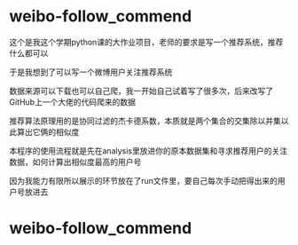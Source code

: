 # weibo-follow_commend
<p>这个是我这个学期python课的大作业项目，老师的要求是写一个推荐系统，推荐什么都可以</p>
<p>于是我想到了可以写一个微博用户关注推荐系统</p>
<p>数据来源可以下载也可以自己爬，我一开始自己试着写了很多次，后来改写了GitHub上一个大佬的代码爬来的数据</p>
<p>推荐算法原理用的是协同过滤的杰卡德系数，本质就是两个集合的交集除以并集以此算出它俩的相似度</p>
<p>本程序的使用流程就是先在analysis里放进你的原本数据集和寻求推荐用户的关注数据，如何计算出相似度最高的用户号</p>
<p>因为我能力有限所以展示的环节放在了run文件里，要自己每次手动把得出来的用户号放进去</p>


# weibo-follow_commend
